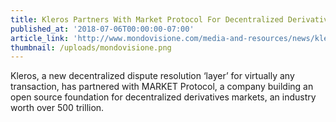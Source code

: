```yaml
---
title: Kleros Partners With Market Protocol For Decentralized Derivatives Trading
published_at: '2018-07-06T00:00:00-07:00'
article_link: 'http://www.mondovisione.com/media-and-resources/news/kleros-partners-with-market-protocol-for-decentralized-derivatives-trading-the/'
thumbnail: /uploads/mondovisione.png
---
```

Kleros, a new decentralized dispute resolution ‘layer’ for virtually any transaction, has partnered with MARKET Protocol, a company building an open source foundation for decentralized derivatives markets, an industry worth over 500 trillion.
